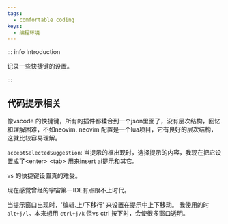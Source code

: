 ```yaml
---
tags:
  - comfortable coding
keys:
  - 编程环境
---
```


::: info Introduction

记录一些快捷键的设置。

:::

## 代码提示相关

像vscode 的快捷键，所有的插件都糅合到一个json里面了，没有层次结构，回忆和理解困难，不如neovim. neovim 配置是一个lua项目，它有良好的层次结构，这就比较容易理解。

`acceptSelectedSuggestion`: 当提示的框出现时，选择提示的内容，我现在把它设置成了\<enter\> \<tab\> 用来insert ai提示和其它。


vs 的快捷键设置真的难受。

现在感觉曾经的宇宙第一IDE有点跟不上时代。

当提示窗口出现时，'编辑.上/下移行' 来设置在提示中上下移动。 我使用的时`alt+j/l`。本来想用 `ctrl+j/k` 但vs ctrl 按下时，会使很多窗口透明。
